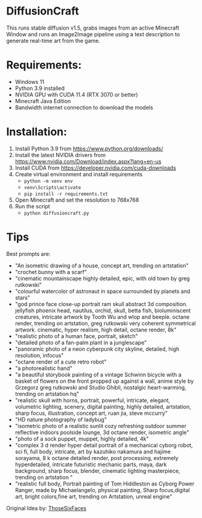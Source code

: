 # DiffusionCraft

This runs stable diffusion v1.5, grabs images from an active Minecraft Window and runs an Image2Image pipeline using a text description to generate real-time art from the game.

# Requirements:
- Windows 11 
- Python 3.9 installed
- NVIDIA GPU with CUDA 11.4 (RTX 3070 or better)
- Minecraft Java Edition
- Bandwidth internet connection to download the models

# Installation:

1. Install Python 3.9 from https://www.python.org/downloads/
2. Install the latest NVIDIA drivers from https://www.nvidia.com/Download/index.aspx?lang=en-us
3. Install CUDA from https://developer.nvidia.com/cuda-downloads
4. Create virtual environment and install requirements
    - `python -m venv env`
    - `venv\Scripts\activate`
    - `pip install -r requirements.txt`
5. Open Minecraft and set the resolution to 768x768
6. Run the script
    - `python diffusioncraft.py`

# Tips

Best prompts are:
- "An isometric drawing of a house, concept art, trending on artstation"
- "crochet bunny with a scarf"
- "cinematic mountainscape highly detailed, epic, with old town by greg rutkowski"
- "colourful watercolor of astronaut in space surrounded by planets and stars"
- "god prince face close-up portrait ram skull abstract 3d composition. jellyfish phoenix head, nautilus, orchid, skull, betta fish, bioluminiscent creatures, intricate artwork by Tooth Wu and wlop and beeple. octane render, trending on artstation, greg rutkowski very coherent symmetrical artwork. cinematic, hyper realism, high detail, octane render, 8k"
- "realistic photo of a human face, portrait, sketch"
- "detailed photo of a fan-palm plant in a junglescape"
- "panoramic photo of a neon cyberpunk city skyline, detailed, high resolution, infocus"
- "octane render of a cute retro robot"
- "a photorealistic hand"
- "a beautiful storybook painting of a vintage Schwinn bicycle with a basket of flowers on the front propped up against a wall, anime style by Grzegorz greg rutkowski and Studio Ghibli, nostalgic heart-warming, trending on artstation hq"
- "realistic skull with horns, portrait, powerful, intricate, elegant, volumetric lighting, scenery, digital painting, highly detailed, artstation, sharp focus, illustration, concept art, ruan jia, steve mccurry"
- "HD nature photography of ladybug"
- "isometric photo of a realistic sunlit cozy refreshing outdoor summer reflective indoors poolside lounge, 3d octane render, isometric angle"
- "photo of a sock puppet, muppet, highly detailed, 4k"
- "complex 3 d render hyper detail portrait of a mechanical cyborg robot, sci fi, full body, intricate, art by kazuhiko nakamura and hajime sorayama, 8 k octane detailed render, post processing, extremely hyperdetailed, intricate futuristic mechanic parts, maya, dark background, sharp focus, blender, cinematic lighting masterpiece, trending on artstation "
- "realistic full body, Portrait painting of Tom Hiddleston as Cyborg Power Ranger, made by Michaelangelo, physical painting, Sharp focus,digital art, bright colors,fine art, trending on Artstation, unreal engine"

Original Idea by: [ThoseSixFaces](github.com/TSFSean)